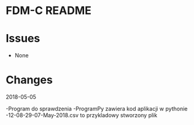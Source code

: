 # FDM-C README

# Issues
* None

			
# Changes
2018-05-05

-Program do sprawdzenia
-ProgramPy zawiera kod aplikacji w pythonie
-12-08-29-07-May-2018.csv to przykladowy stworzony plik